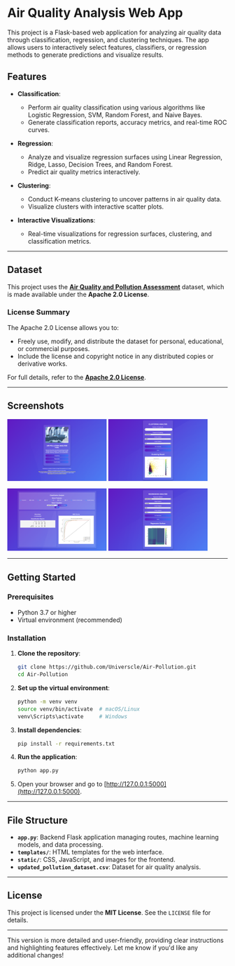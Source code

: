 # Air Quality Analysis Web App

This project is a Flask-based web application for analyzing air quality data through classification, regression, and clustering techniques. The app allows users to interactively select features, classifiers, or regression methods to generate predictions and visualize results.

## Features

- **Classification**:
  - Perform air quality classification using various algorithms like Logistic Regression, SVM, Random Forest, and Naive Bayes.
  - Generate classification reports, accuracy metrics, and real-time ROC curves.

- **Regression**:
  - Analyze and visualize regression surfaces using Linear Regression, Ridge, Lasso, Decision Trees, and Random Forest.
  - Predict air quality metrics interactively.

- **Clustering**:
  - Conduct K-means clustering to uncover patterns in air quality data.
  - Visualize clusters with interactive scatter plots.

- **Interactive Visualizations**:
  - Real-time visualizations for regression surfaces, clustering, and classification metrics.

---

## Dataset

This project uses the **[Air Quality and Pollution Assessment](https://www.kaggle.com/datasets/mujtabamatin/air-quality-and-pollution-assessment)** dataset, which is made available under the **Apache 2.0 License**.

### License Summary

The Apache 2.0 License allows you to:

- Freely use, modify, and distribute the dataset for personal, educational, or commercial purposes.
- Include the license and copyright notice in any distributed copies or derivative works.

For full details, refer to the **[Apache 2.0 License](https://www.apache.org/licenses/LICENSE-2.0)**.

---

## Screenshots

<p float="left">
  <img src="assets/homepage.png" alt="Homepage" width="45%">
  <img src="assets/clustering.png" alt="Clustering" width="45%">
</p>

<p float="left">
  <img src="assets/classification.png" alt="Classification" width="45%">
  <img src="assets/regression.png" alt="Regression" width="45%">
</p>

---

## Getting Started

### Prerequisites

- Python 3.7 or higher
- Virtual environment (recommended)

### Installation

1. **Clone the repository**:

   ```bash
   git clone https://github.com/Universcle/Air-Pollution.git
   cd Air-Pollution
   ```

2. **Set up the virtual environment**:
   ```bash
   python -m venv venv
   source venv/bin/activate  # macOS/Linux
   venv\Scripts\activate     # Windows
   ```

3. **Install dependencies**:
   ```bash
   pip install -r requirements.txt
   ```

4. **Run the application**:
   ```bash
   python app.py
   ```

5. Open your browser and go to [http://127.0.0.1:5000](http://127.0.0.1:5000).

---

## File Structure

- **`app.py`**: Backend Flask application managing routes, machine learning models, and data processing.
- **`templates/`**: HTML templates for the web interface.
- **`static/`**: CSS, JavaScript, and images for the frontend.
- **`updated_pollution_dataset.csv`**: Dataset for air quality analysis.

---

## License

This project is licensed under the **MIT License**. See the `LICENSE` file for details.

---

This version is more detailed and user-friendly, providing clear instructions and highlighting features effectively. Let me know if you'd like any additional changes!
